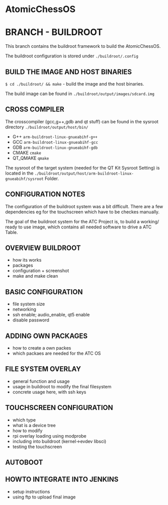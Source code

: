 # AtomicChessOS


# BRANCH - BUILDROOT

This branch contains the buildroot framework to build the AtomicChessOS.

The buildroot configuration is stored under `./buildroot/.config`

## BUILD THE IMAGE AND HOST BINARIES

`$ cd ./buildroot/ && make` - build the image and the host binaries.

The build image can be found in `./buildroot/output/images/sdcard.img`


## CROSS COMPILER

The crosscompiler (gcc,g++,gdb and qt stuff) can be found in the sysroot directory `./buildroot/output/host/bin/`

* G++ `arm-buildroot-linux-gnueabihf-g++`
* GCC `arm-buildroot-linux-gnueabihf-gcc`
* GDB `arm-buildroot-linux-gnueabihf-gdb`
* CMAKE `cmake`
* QT_QMAKE `qmake`

The sysroot of the target system (needed for the QT Kit Sysroot Setting) is located in the  `./buildroot/output/host/arm-buildroot-linux-gnueabihf/sysroot` Folder.


## CONFIGURATION NOTES

The configuration of the buildroot system was a bit difficult. There are a few dependencies eg for the touchscreen which have to be checkes manually.

The goal of the buildroot system for the ATC Project is, to build a working/ ready to use image, which contains all needed software to drive a ATC Table.



## OVERVIEW BUILDROOT
* how its works
* packages
* configuration +  screenshot
* make and make clean

## BASIC CONFIGURATION
* file system size
* networking
* ssh enable; audio_enable, qt5 enable
* disable password

## ADDING OWN PACKAGES 
* how to create a own packes
* which packaes are needed for the ATC OS

## FILE SYSTEM OVERLAY
* general function and usage
* usage in buildroot to modify the final filesystem
* concrete usage here, with ssh keys


## TOUCHSCREEN CONFIGURATION
* which type
* what is a device tree
* how to modify
* rpi overlay loading using modprobe
* including into buildroot (kernel->evdev libsci)
* testing the touchscreen


## AUTOBOOT

## HOWTO INTEGRATE INTO JENKINS
* setup instructions
* using ftp to upload final image
